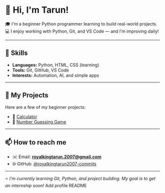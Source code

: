 # 👋 Hi, I'm Tarun!

🎓 I'm a beginner Python programmer learning to build real-world projects.  
💻 I enjoy working with Python, Git, and VS Code — and I’m improving daily!

---

## 🔧 Skills
- **Languages:** Python, HTML, CSS (learning)
- **Tools:** Git, GitHub, VS Code
- **Interests:** Automation, AI, and simple apps

---

## 🧠 My Projects
Here are a few of my beginner projects:
- 🧮 [Calculator](https://github.com/royalkingtarun2007-commits/first-git-project)
- 🎯 [Number Guessing Game](https://github.com/royalkingtarun2007-commits/Number_Guessing_Game)

---

## 📫 How to reach me
- ✉️ Email: **royalkingtarun.2007@gmail.com**
- 🌐 GitHub: [@royalkingtarun2007-commits](https://github.com/royalkingtarun2007-commits)

---

⭐ *I’m currently learning Git, Python, and project building. My goal is to get an internship soon!*
Add profile README
